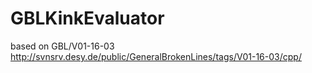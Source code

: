 # GBLKinkEvaluator

based on GBL/V01-16-03
http://svnsrv.desy.de/public/GeneralBrokenLines/tags/V01-16-03/cpp/
